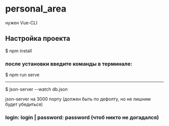 # personal_area

нужен Vue-CLI

## Настройка проекта

$ npm install

### после установки введите команды в терминале:

$ npm run serve
***
$ json-server --watch db.json

json-server на 3000 порту (должен быть по дефолту, но не лишним будет убедиться)

### login: login | password: password (чтоб никто не догадался)



